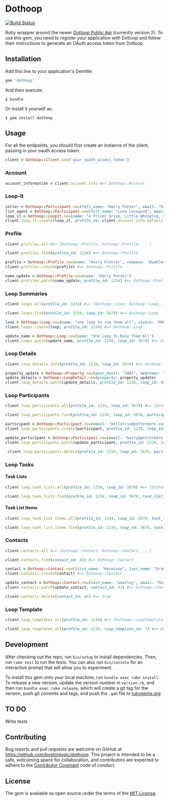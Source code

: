 # Dothoop #

[![Build Status](https://travis-ci.org/bostonlogic/dothoop.svg?branch=master)](https://travis-ci.org/bostonlogic/dothoop)

Ruby wrapper around the newer [Dotloop Public Api](https://dotloop.github.io/public-api/) (currently version 2). To use this gem, you need to register your application with Dotloop and follow their instructions to generate an OAuth access token from Dotloop.

## Installation ##

Add this line to your application's Gemfile:

```ruby
gem 'dothoop'
```

And then execute:

    $ bundle

Or install it yourself as:

    $ gem install dothoop

## Usage ##

For all the endpoints, you should first create an instance of the client, passing in your oauth access token:

```ruby
client = Dothoop::Client.new('your_oauth_access_token')
```

### Account ###

```ruby
account_information = client.account.info #=> Dothoop::Account
```

### Loop-It ###

```ruby
seller = Dothoop::Participant.new(full_name: "Harry Potter", email: "harry@potermore.com", role: "SELLER")
list_agent = Dothoop::Participant.new(full_name: "Luna Lovegood", email: "luna@pottermore.com", role: "LISTING_AGENT")
loop_it = Dothoop::LoopIt.new(name: "4 Privet Drive, Little Whinging, Surrey, England, Great Britain - Harry Potter", transaction_type: "LISTING_FOR_SALE", status: "PRE_LISTING", participants: [seller, list_agent])
client.loop_it.create(loop_it, profile_id: client.account.info.default_profile_id) # => Dothoop::LoopIt
```

### Profile ###
```ruby
client.profiles.all #=> [Dothoop::Profile, Dothoop::Profile, ...]

client.profiles.find(profile_id: 1234) #=> Dothoop::Profile

profile = Dothoop::Profile.new(name: "Harry Protter", company: "Dumbledore's Army", phone: "1234567890", fax: "2345678901", address: "4 Privet Drive", city: "Little Whinging", state: "NY", zipcode: "10005")
client.profiles.create(profile) #=> Dothoop::Profile

name_update = Dothoop::Profile.new(name: "Harry Potter")
client.profiles.patch(name_update, profile_id: 1234) #=> Dothoop::Profile
```

### Loop Summaries ###
```ruby
client.loops.all(profile_id: 1234) #=> [Dothoop::Loop, Dothoop::Loop,...]

client.loops.find(profile_id: 1234, loop_id: 5678) #=> Dothoop::Loop

loop = Dothoop::Loop.new(name: "one loop to rue them all", status: 'PRE_LISTING', transactionType: 'LISTING_FOR_SALE')
client.loops.create(loop, profile_id: 1234) #=> Dothoop::Loop

update_name = Dothoop::Loop.new(name: "One Loop To Rule Them All")
client.loops.patch(update_name, profile_id: 1234, loop_id: 5678) #=> Dothoop::Loop
```

### Loop Details ###
```ruby
client.loop_details.info(profile_id: 1234, loop_id: 5678) #=> Dothoop::LoopDetail

property_update = Dothoop::Property.new(year_built: "1881", bedrooms: "5", square_footage: "choranaptyxic", school_district: "Hogwarts", type: "Magical", bathtrooms: "5", lot_size: "7")
update_details = Dothoop::LoopDetail.new(property: property_update)
client.loop_details.patch(update_details, profile_id: 1234, loop_id: 5678) #=> Dothoop::LoopDetail
```

### Loop Participants ###
```ruby
client.loop_participants.all(profile_id: 1234, loop_id: 5678) #=> [Dothoop::Participant, Dothoop::Participant, ...]

client.loop_participants.find(profile_id: 1234, loop_id: 5678, participant_id: 91011) #=> Dothoop::Participant

participant = Dothoop::Participant.new(email: "bellatrix@pottermore.com", name: "Bellatrix LeStrange", role: "LANDLORD")
client.loop_participants.create(participant, profile_id: 1234, loop_id: 5678) #=> Dothoop::Participant

update_participant = Dothoop::Participant.new(email: "harry@pottermore.com")
client.loop_participants.patch(update_participant, profile_id: 1234, loop_id: 5678, participant_id: 91011) #=> Dothoop::Participant

 client.loop_participants.delete(profile_id: 1234, loop_id: 5678, participant_id: 91011) #=> true
```

### Loop Tasks ###

#### Task Lists ####

```ruby
client.loop_task_lists.all(profile_id: 1234, loop_id: 5678) #=> [Dothoop::TaskList, Dothoop::TaskList, ...]

client.loop_task_lists.find(profile_id: 1234, loop_id: 5678, task_list_id: 12321) #=> Dothoop::TaskList
```

#### Task List Items ####
```ruby
client.loop_task_list_items.all(profile_id: 1234, loop_id: 5678, task_list_id: 12321) #=> [Dothoop::LoopTaskListItem, Dothoop::LoopTaskListItem, ...]

client.loop_task_list_items.find(profile_id: 1234, loop_id: 5678, task_list_id: 12321, task_list_item_id: 18181) #=> Dothoop::LoopTaskListItem
```

### Contacts ###
```ruby
client.contacts.all #=> [Dothoop::Contact, Dothoop::Contact, ...]

client.contacts.find(contact_id: 43) #=> Dothoop::Contact

contact = Dothoop::Contact.new(first_name: "Hermione", last_name: "Granger", email: "hermione@hogwarts.com", home: "1234567890")
client.contacts.create(contact) #=> Dothoop::Contact

update_contact = Dothoop::Contact.new(last_name: "weasley", email: "hermione@pottermore.com")
client.contacts.patch(update_contact, contact_id: 43) #=> Dothoop::Contact

client.contacts.delete(contact_id: 44) #=> true
```

### Loop Template ###
```ruby
client.loop_templates.all(profile_id: 1234) #=> [Dothoop::LoopTemplate, Dothoop::LoopTemplate, ...]

client.loop_templates.all(profile_id: 1234, loop_template_id: 7) #=> Dothoop::LoopTemplate
```

## Development ##

After checking out the repo, run `bin/setup` to install dependencies. Then, run `rake test` to run the tests. You can also run `bin/console` for an interactive prompt that will allow you to experiment.

To install this gem onto your local machine, run `bundle exec rake install`. To release a new version, update the version number in `version.rb`, and then run `bundle exec rake release`, which will create a git tag for the version, push git commits and tags, and push the `.gem` file to [rubygems.org](https://rubygems.org).

## TO DO ##
Write tests

## Contributing ##

Bug reports and pull requests are welcome on GitHub at https://github.com/bostonlogic/dothoop. This project is intended to be a safe, welcoming space for collaboration, and contributors are expected to adhere to the [Contributor Covenant](http://contributor-covenant.org) code of conduct.


## License ##

The gem is available as open source under the terms of the [MIT License](http://opensource.org/licenses/MIT).
